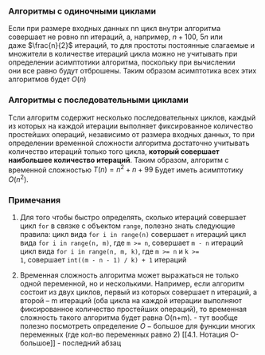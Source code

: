 ### Алгоритмы с одиночными циклами
Если при размере входных данных nn цикл внутри алгоритма совершает не ровно nn итераций, а, например, $n+100$, $5n$ или даже $\frac{n}{2}$​ итераций, то для простоты постоянные слагаемые и множители в количестве итераций цикла можно не учитывать при определении асимптотики алгоритма, поскольку при вычислении они все равно будут отброшены. Таким образом асимптотика всех этих алгоритмов будет $O(n)$

### Алгоритмы с последовательными циклами
Tсли алгоритм содержит несколько последовательных циклов, каждый из которых на каждой итерации выполняет фиксированное количество простейших операций, независимо от размера входных данных, то при определении временной сложности алгоритма достаточно учитывать количество итераций только того цикла, **который совершает наибольшее количество итераций**. Таким образом, алгоритм с временной сложностью $T(n) = n ^ 2 + n + 99$ Будет иметь асимптотику $O(n^2)$.

### Примечания
1. Для того чтобы быстро определять, сколько итераций совершает цикл `for` в связке с объектом `range`, полезно знать следующие правила:
	 цикл вида `for i in range(n)` совершает `n` итераций
	 цикл вида `for i in range(n, m)`, где `m >= n`, совершает `m - n` итераций
	 цикл вида `for i in range(n, m, k)`, где `m >= n` и `k >= 1`, совершает `int((m - n - 1) / k) + 1` итераций

2. Временная сложность алгоритма может выражаться не только одной переменной, но и несколькими. Например, если алгоритм состоит из двух циклов, первый из которых совершает n итераций, а второй – m итераций (оба цикла на каждой итерации выполняют фиксированное количество простейших операций), то временная сложность такого алгоритма будет равна O(n+m). - тут вообще полезно посмотреть определение $O-\text{большое}$ для функции многих переменных (где кол-во переменных равно 2) [[4.1. Нотация О-большое]] - последний абзац
